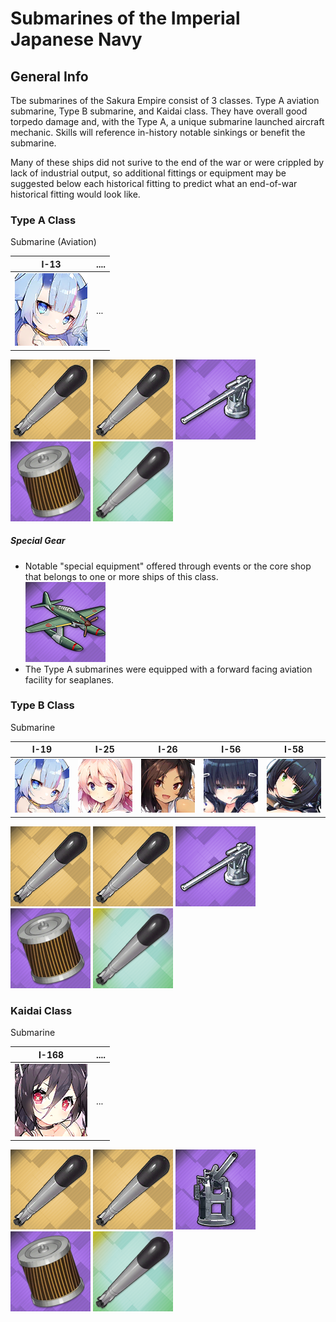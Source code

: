# Submarines of the Imperial Japanese Navy

## General Info

Tbe submarines of the Sakura Empire consist of 3 classes. Type A aviation submarine, Type B submarine, and Kaidai class. They have overall good torpedo damage and, with the Type A, a unique submarine launched aircraft mechanic. Skills will reference in-history notable sinkings or benefit the submarine.

Many of these ships did not surive to the end of the war or were crippled by lack of industrial output, so additional fittings or equipment may be suggested below each historical fitting to predict what an end-of-war historical fitting would look like.


### Type A Class

Submarine (Aviation) <br/>

I-13 | ....
| ----- | ----- |
![I-13](/Icons/Ship/SakuraEmpire/I-13.png) |      ...        <br/>

![533mmType95](/Icons/Equipment/Torpedo/Submarine/533mmType95.png)
![533mmType95](/Icons/Equipment/Torpedo/Submarine/533mmType95.png)
![120mm45](/Icons/Equipment/Guns/DD/45CaliberType1012cm.png)
![FuelFilter](/Icons/Equipment/Auxiliary/FuelFilter.png)
![OxyTorpUR](/Icons/Equipment/Auxiliary/OxygenTorpedoUR.png) <br/>

##### Special Gear <br/>

* Notable "special equipment" offered through events or the core shop that belongs to one or more ships of this class.<br/>
![M6A](/Icons/Equipment/Aircraft/Seaplane/M6A.png)
* The Type A submarines were equipped with a forward facing aviation facility for seaplanes. <br/>

### Type B Class

Submarine <br/>

I-19 | I-25 | I-26 | I-56 | I-58
| ----- | ----- | ----- | ----- | ----- |
![I-13](/Icons/Ship/SakuraEmpire/I-13.png) | ![I-25](/Icons/Ship/SakuraEmpire/I-25.png) | ![I-26](/Icons/Ship/SakuraEmpire/I-26.png) | ![I-56](/Icons/Ship/SakuraEmpire/I-56.png) | ![I-58](/Icons/Ship/SakuraEmpire/I-58.png) <br/>

![533mmType95](/Icons/Equipment/Torpedo/Submarine/533mmType95.png)
![533mmType95](/Icons/Equipment/Torpedo/Submarine/533mmType95.png)
![120mm45](/Icons/Equipment/Guns/DD/45CaliberType1012cm.png)
![FuelFilter](/Icons/Equipment/Auxiliary/FuelFilter.png)
![OxyTorpUR](/Icons/Equipment/Auxiliary/OxygenTorpedoUR.png) <br/>

### Kaidai Class

Submarine <br/>

I-168 | ....
| ----- | ----- |
![I-168](/Icons/Ship/SakuraEmpire/I-168.png) |      ...        <br/>

![533mmType95](/Icons/Equipment/Torpedo/Submarine/533mmType95.png)
![533mmType95](/Icons/Equipment/Torpedo/Submarine/533mmType95.png)
![100mm50](/Icons/Equipment/Guns/DD/50CaliberType8810cm.png)
![FuelFilter](/Icons/Equipment/Auxiliary/FuelFilter.png)
![OxyTorpUR](/Icons/Equipment/Auxiliary/OxygenTorpedoUR.png) <br/>